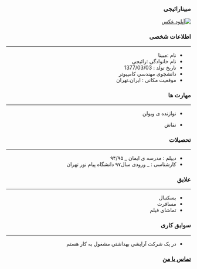 <style type="text/css">
body{
 direction:rtl;
}
</style>
### مبینارائیجی
<a href="http://uupload.ir/view/rnde_mohammad.jpg" target="_blank"><img src="https://uupload.ir/files/xsog_showstdpic.jpg" border="0" alt="آپلود عکس" /></a>

### اطلاعات شخصی

---
+ نام :مبینا
+ نام خانوادگی :رائیجی
+ تاریخ تولد : 1377/03/03
+ دانشجوی مهندسی کامپیوتر
+ موقعیت مکانی : ایران،تهران


### مهارت ها

---
+ نوازنده ی ویولن

+ نقاش
### تحصیلات

---
+ دیپلم : مدرسه ی ایمان
_ ۹۴/۹۵
+ کارشناسی : 
_ ورودی سال۹۷ دانشگاه پیام نور تهران 

### علایق

---
+ بسکتبال
+ مسافرت
+ تماشای فیلم
### سوابق کاری

---
+ در یک شرکت آرایشی بهداشتی مشغول به کار هستم 

### [تماس با من](https://web.telegram.org/#/im?p=@M7M_K)

